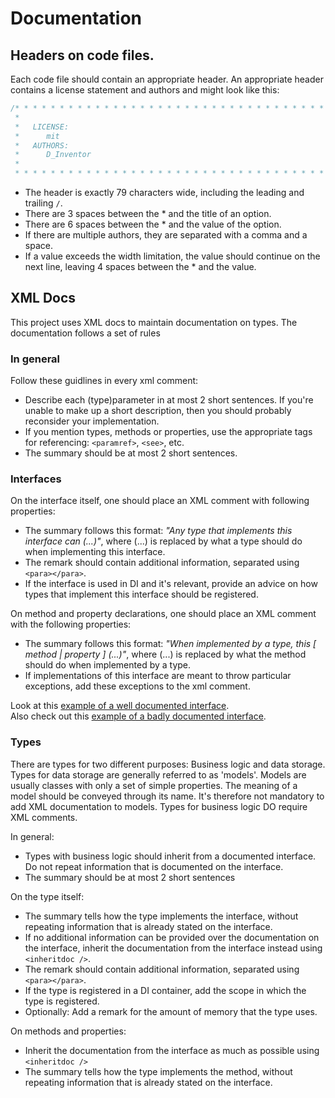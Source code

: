 # Documentation

## Headers on code files.
Each code file should contain an appropriate header. An appropriate header contains a license statement and authors and might look like this:

```csharp
/* * * * * * * * * * * * * * * * * * * * * * * * * * * * * * * * * * * * * * * 
 *                                                                           *
 *   LICENSE:                                                                *
 *      mit                                                                  *
 *   AUTHORS:                                                                *
 *      D_Inventor                                                           *
 *                                                                           *
 * * * * * * * * * * * * * * * * * * * * * * * * * * * * * * * * * * * * * * */
```
 - The header is exactly 79 characters wide, including the leading and trailing `/`.
 - There are 3 spaces between the * and the title of an option.
 - There are 6 spaces between the * and the value of the option.
 - If there are multiple authors, they are separated with a comma and a space.
 - If a value exceeds the width limitation, the value should continue on the next line, leaving 4 spaces between the * and the value.

## XML Docs
This project uses XML docs to maintain documentation on types. The documentation follows a set of rules

### In general
Follow these guidlines in every xml comment:
 - Describe each (type)parameter in at most 2 short sentences. If you're unable to make up a short description, then you should probably reconsider your implementation.
 - If you mention types, methods or properties, use the appropriate tags for referencing: `<paramref>`, `<see>`, etc.
 - The summary should be at most 2 short sentences.

### Interfaces
On the interface itself, one should place an XML comment with following properties:
 - The summary follows this format: *"Any type that implements this interface can (...)"*, where (...) is replaced by what a type should do when implementing this interface.
 - The remark should contain additional information, separated using `<para></para>`.
 - If the interface is used in DI and it's relevant, provide an advice on how types that implement this interface should be registered.

On method and property declarations, one should place an XML comment with the following properties:
 - The summary follows this format: *"When implemented by a type, this [ method | property ] (...)"*, where (...) is replaced by what the method should do when implemented by a type.
 - If implementations of this interface are meant to throw particular exceptions, add these exceptions to the xml comment.

Look at this [example of a well documented interface](Rules%20%26%20Philosophy/Examples/Good%20interface.md).  
Also check out this [example of a badly documented interface](Rules%20%26%20Philosophy/Examples/Bad%20interface.md).

### Types
There are types for two different purposes: Business logic and data storage. Types for data storage are generally referred to as 'models'. Models are usually classes with only a set of simple properties. The meaning of a model should be conveyed through its name. It's therefore not mandatory to add XML documentation to models. Types for business logic DO require XML comments.

In general:
 - Types with business logic should inherit from a documented interface. Do not repeat information that is documented on the interface.
 - The summary should be at most 2 short sentences

On the type itself:
 - The summary tells how the type implements the interface, without repeating information that is already stated on the interface.
 - If no additional information can be provided over the documentation on the interface, inherit the documentation from the interface instead using `<inheritdoc />`.
 - The remark should contain additional information, separated using `<para></para>`.
 - If the type is registered in a DI container, add the scope in which the type is registered.
 - Optionally: Add a remark for the amount of memory that the type uses.

On methods and properties:
 - Inherit the documentation from the interface as much as possible using `<inheritdoc />`
 - The summary tells how the type implements the method, without repeating information that is already stated on the interface.